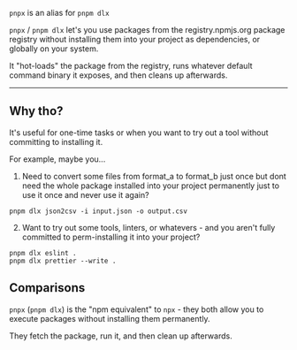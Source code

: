 `pnpx` is an alias for `pnpm dlx`

`pnpx` / `pnpm dlx` let's you use packages from the registry.npmjs.org package registry without installing them into your project as dependencies, or globally on your system. 

It "hot-loads" the package from the registry, runs whatever default command binary it exposes, and then cleans up afterwards.

---

## Why tho?

It's useful for one-time tasks or when you want to try out a tool without committing to installing it.

For example, maybe you...

1. Need to convert some files from format_a to format_b just once but dont need the whole package installed into your project permanently just to use it once and never use it again?

```
pnpm dlx json2csv -i input.json -o output.csv
```

2. Want to try out some tools, linters, or whatevers - and you aren't fully committed to perm-installing it into your project?

```
pnpm dlx eslint . 
pnpm dlx prettier --write .
```

## Comparisons

`pnpx` (`pnpm dlx`) is the "npm equivalent" to  `npx` - they both allow you to execute packages without installing them permanently.

They fetch the package, run it, and then clean up afterwards.